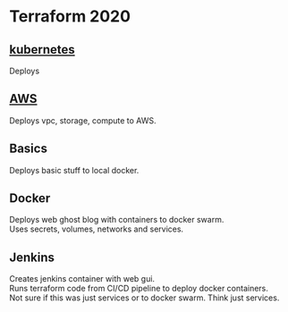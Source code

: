 # Terraform 2020

## [kubernetes]()
Deploys 

## [AWS]()
Deploys vpc, storage, compute to AWS. 

## Basics
Deploys basic stuff to local docker.

## Docker
Deploys web ghost blog with containers to docker swarm.<br>
Uses secrets, volumes, networks and services.

## Jenkins
Creates jenkins container with web gui.<br>
Runs terraform code from CI/CD pipeline to deploy docker containers.<br>
Not sure if this was just services or to docker swarm. Think just services.